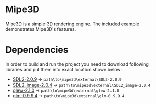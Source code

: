 # Mipe3D
Mipe3D is a simple 3D rendering engine. The included example demonstrates Mipe3D's features.
# Dependencies
In order to build and run the project you need to download following libraries and put them into exact location shown below:
* [SDL2-2.0.9](https://www.libsdl.org/release/SDL2-devel-2.0.9-VC.zip) &rarr; `path\to\mipe3d\external\SDL2-2.0.9`
* [SDL2_image-2.0.4](https://www.libsdl.org/projects/SDL_image/release/SDL2_image-devel-2.0.4-VC.zip) &rarr; `path\to\mipe3d\external\SDL2_image-2.0.4`
* [glew-2.1.0](https://sourceforge.net/projects/glew/files/glew/2.1.0/glew-2.1.0-win32.zip/download) &rarr; `path\to\mipe3d\external\glew-2.1.0`
* [glm-0.9.9.4](https://github.com/g-truc/glm/releases/download/0.9.9.4/glm-0.9.9.4.zip) &rarr; `path\to\mipe3d\external\glm-0.9.9.4`
